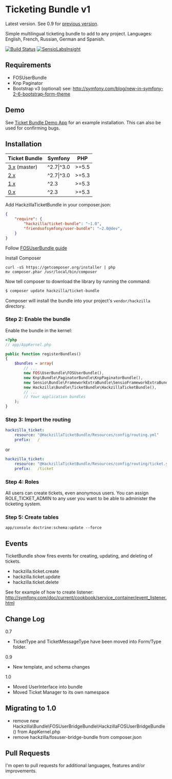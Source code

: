 Ticketing Bundle v1
===================

Latest version. See 0.9 for [previous version](https://github.com/hackzilla/TicketBundle/tree/0.9.x).

Simple multilingual ticketing bundle to add to any project.
Languages: English, French, Russian, German and Spanish.

[![Build Status](https://travis-ci.org/hackzilla/TicketBundle.png?branch=master)](https://travis-ci.org/hackzilla/TicketBundle)
[![SensioLabsInsight](https://insight.sensiolabs.com/projects/091d37a9-7862-4365-952c-814ce95c4d6c/mini.png)](https://insight.sensiolabs.com/projects/091d37a9-7862-4365-952c-814ce95c4d6c)

Requirements
------------

* FOSUserBundle
* Knp Paginator
* Bootstrap v3 (optional) see: http://symfony.com/blog/new-in-symfony-2-6-bootstrap-form-theme

Demo
----

See [Ticket Bundle Demo App](https://github.com/hackzilla/TicketBundleDemoApp) for an example installation.  This can also be used for confirming bugs.

Installation
------------

| Ticket Bundle                                                          | Symfony    | PHP   |
| ---------------------------------------------------------------------- | ---------- | ----- |
| [3.x](https://github.com/hackzilla/TicketBundle/tree/master) (master)  | ^2.7\|^3.0 | >=5.5 |
| [2.x](https://github.com/hackzilla/TicketBundle/tree/2.x)              | ^2.7\|^3.0 | >=5.3 |
| [1.x](https://github.com/hackzilla/TicketBundle/tree/1.x)              | ^2.3       | >=5.3 |
| [0.x](https://github.com/hackzilla/TicketBundle/tree/0.9.x)            | ^2.3       | >=5.3 |

Add HackzillaTicketBundle in your composer.json:

```json
{
    "require": {
        "hackzilla/ticket-bundle": "~1.0",
        "friendsofsymfony/user-bundle": "~2.0@dev",
    }
}
```

Follow [FOSUserBundle guide](https://github.com/FriendsOfSymfony/FOSUserBundle)


Install Composer

```
curl -sS https://getcomposer.org/installer | php
mv composer.phar /usr/local/bin/composer
```

Now tell composer to download the library by running the command:

``` bash
$ composer update hackzilla/ticket-bundle
```

Composer will install the bundle into your project's `vendor/hackzilla` directory.

### Step 2: Enable the bundle

Enable the bundle in the kernel:

``` php
<?php
// app/AppKernel.php

public function registerBundles()
{
    $bundles = array(
        // ...
        new FOS\UserBundle\FOSUserBundle(),
        new Knp\Bundle\PaginatorBundle\KnpPaginatorBundle(),
        new Sensio\Bundle\FrameworkExtraBundle\SensioFrameworkExtraBundle(),
        new Hackzilla\Bundle\TicketBundle\HackzillaTicketBundle(),
        // ...
        // Your application bundles
    );
}
```

### Step 3: Import the routing

``` yml
hackzilla_ticket:
    resource: "@HackzillaTicketBundle/Resources/config/routing.yml"
    prefix:   /
```

or 

``` yml
hackzilla_ticket:
    resource: "@HackzillaTicketBundle/Resources/config/routing/ticket.yml"
    prefix:   /ticket
```

### Step 4: Roles

All users can create tickets, even anonymous users.
You can assign ROLE_TICKET_ADMIN to any user you want to be able to administer the ticketing system.

### Step 5: Create tables

```app/console doctrine:schema:update --force```

Events
------

TicketBundle show fires events for creating, updating, and deleting of tickets.

* hackzilla.ticket.create
* hackzilla.ticket.update
* hackzilla.ticket.delete

See for example of how to create listener: http://symfony.com/doc/current/cookbook/service_container/event_listener.html


Change Log
----------

0.7
* TicketType and TicketMessageType have been moved into Form/Type folder.

0.9
* New template, and schema changes

1.0
* Moved UserInterface into bundle
* Moved Ticket Manager to its own namespace


Migrating to 1.0
----------------

* remove new Hackzilla\Bundle\FOSUserBridgeBundle\HackzillaFOSUserBridgeBundle() from AppKernel.php
* remove hackzilla/fosuser-bridge-bundle from composer.json

Pull Requests
-------------

I'm open to pull requests for additional languages, features and/or improvements.
